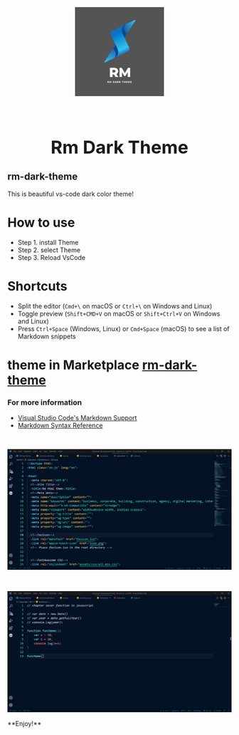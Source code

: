 <p align="center"><img width="200px" height="200px" src="images/logo.png"></p>

<p><br></p>

# <h1 style="text-align:center; font-size: 40px">Rm Dark Theme</h1>



## rm-dark-theme

This is beautiful vs-code dark color theme!

# How to use

- Step 1. install Theme
- Step 2. select Theme
- Step 3. Reload VsCode

# Shortcuts

- Split the editor (`Cmd+\` on macOS or `Ctrl+\` on Windows and Linux)
- Toggle preview (`Shift+CMD+V` on macOS or `Shift+Ctrl+V` on Windows and Linux)
- Press `Ctrl+Space` (Windows, Linux) or `Cmd+Space` (macOS) to see a list of Markdown snippets

# theme in Marketplace <a href='https://marketplace.visualstudio.com/items?itemName=raihaninfo.rm-dark-theme'>rm-dark-theme</a>

### For more information

- [Visual Studio Code's Markdown Support](http://code.visualstudio.com/docs/languages/markdown)
- [Markdown Syntax Reference](https://help.github.com/articles/markdown-basics/)

<br>

<p align="center"><img src="images/image1.png"></p>
<br>
<p align="center"><img src="images/image2.png"></p>
**Enjoy!**
